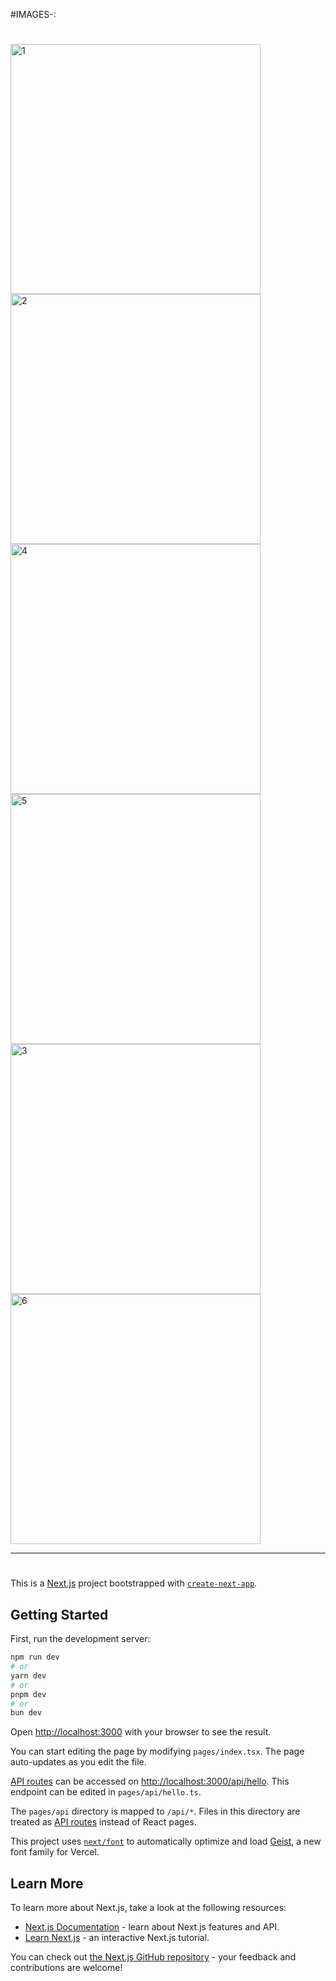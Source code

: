 #IMAGES-:
#
<img width="400" height="400" alt="1" src="https://github.com/user-attachments/assets/7eaca170-0ad5-43cf-a5bc-5da37c794552" />
<img width="400" height="400" alt="2" src="https://github.com/user-attachments/assets/1ce25b28-8b9d-4bb2-8a60-6a4f13f3f794" />
<img width="400" height="400" alt="4" src="https://github.com/user-attachments/assets/68fb3518-2a54-4d65-b36e-aa5181f7f368" />
<img width="400" height="400" alt="5" src="https://github.com/user-attachments/assets/ded53ce4-16df-43fd-a6f5-98d243fc3f84" />
<img width="400" height="400" alt="3" src="https://github.com/user-attachments/assets/b189c6ab-2f73-44d3-92da-7e6209849604" />
<img width="400" height="400" alt="6" src="https://github.com/user-attachments/assets/b2338b46-59c6-4abe-a8cf-a22b58867932" />

------------------------------------------------------------------------------------------------------------------------------------------------------------
#

This is a [Next.js](https://nextjs.org) project bootstrapped with [`create-next-app`](https://nextjs.org/docs/pages/api-reference/create-next-app).

## Getting Started

First, run the development server:

```bash
npm run dev
# or
yarn dev
# or
pnpm dev
# or
bun dev
```

Open [http://localhost:3000](http://localhost:3000) with your browser to see the result.

You can start editing the page by modifying `pages/index.tsx`. The page auto-updates as you edit the file.

[API routes](https://nextjs.org/docs/pages/building-your-application/routing/api-routes) can be accessed on [http://localhost:3000/api/hello](http://localhost:3000/api/hello). This endpoint can be edited in `pages/api/hello.ts`.

The `pages/api` directory is mapped to `/api/*`. Files in this directory are treated as [API routes](https://nextjs.org/docs/pages/building-your-application/routing/api-routes) instead of React pages.

This project uses [`next/font`](https://nextjs.org/docs/pages/building-your-application/optimizing/fonts) to automatically optimize and load [Geist](https://vercel.com/font), a new font family for Vercel.

## Learn More

To learn more about Next.js, take a look at the following resources:

- [Next.js Documentation](https://nextjs.org/docs) - learn about Next.js features and API.
- [Learn Next.js](https://nextjs.org/learn-pages-router) - an interactive Next.js tutorial.

You can check out [the Next.js GitHub repository](https://github.com/vercel/next.js) - your feedback and contributions are welcome!





